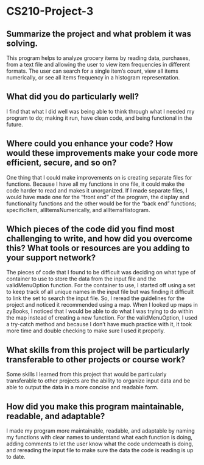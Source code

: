# CS210-Project-3 

## Summarize the project and what problem it was solving. 
This program helps to analyze grocery items by reading data, purchases, from a text file and allowing the user to view item frequencies in different formats. The user can search for a single item’s count, view all items numerically, or see all items frequency in a histogram representation. 

## What did you do particularly well? 
I find that what I did well was being able to think through what I needed my program to do; making it run, have clean code, and being functional in the future.

## Where could you enhance your code? How would these improvements make your code more efficient, secure, and so on? 
One thing that I could make improvements on is creating separate files for functions. Because I have all my functions in one file, it could make the code harder to read and makes it unorganized. If I made separate files, I would have made one for the “front end” of the program, the display and functionality functions and the other would be for the “back end” functions; specificItem, allItemsNumerically, and allItemsHistogram. 

## Which pieces of the code did you find most challenging to write, and how did you overcome this? What tools or resources are you adding to your support network? 
The pieces of code that I found to be difficult was deciding on what type of container to use to store the data from the input file and the validMenuOption function. For the container to use, I started off using a set to keep track of all unique names in the input file but was finding it difficult to link the set to search the input file. So, I reread the guidelines for the project and noticed it recommended using a map. When I looked up maps in zyBooks, I noticed that I would be able to do what I was trying to do within the map instead of creating a new function. For the validMenuOption, I used a try-catch method and because I don’t have much practice with it, it took more time and double checking to make sure I used it properly.

## What skills from this project will be particularly transferable to other projects or course work? 
Some skills I learned from this project that would be particularly transferable to other projects are the ability to organize input data and be able to output the data in a more concise and readable form. 

## How did you make this program maintainable, readable, and adaptable?
I made my program more maintainable, readable, and adaptable by naming my functions with clear names to understand what each function is doing, adding comments to let the user know what the code underneath is doing, and rereading the input file to make sure the data the code is reading is up to date. 
